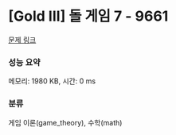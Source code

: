 # [Gold III] 돌 게임 7 - 9661 

[문제 링크](https://www.acmicpc.net/problem/9661) 

### 성능 요약

메모리: 1980 KB, 시간: 0 ms

### 분류

게임 이론(game_theory), 수학(math)

